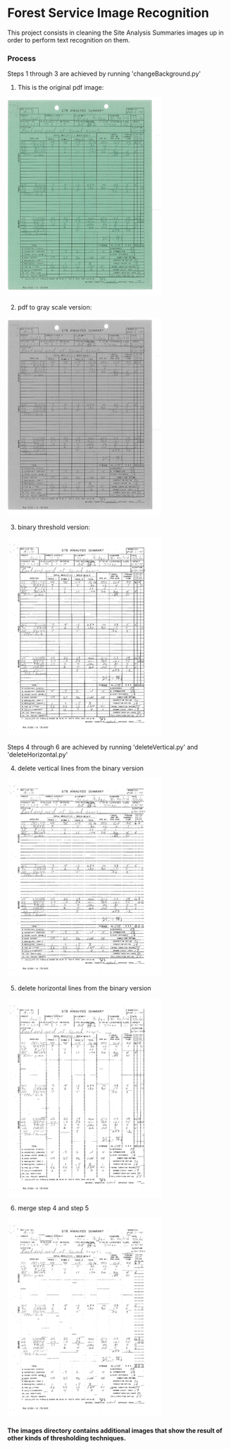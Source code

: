 # Forest Service Image Recognition

This project consists in cleaning the Site Analysis Summaries images up in order
to perform text recognition on them. 

### Process

Steps 1 through 3 are achieved by running 'changeBackground.py'

1. This is the original pdf image: 
<img src="images/forestService.jpg" alt="alt text" width="350" height="450">

2. pdf to gray scale version: 
<img src="images/Original.jpg" alt="alt text" width="350" height="450">

3. binary threshold version:
<img src="images/binaryThresh.jpg" alt="alt text" width="350" height="450">

Steps 4 through 6 are achieved by running 'deleteVertical.py' and 'deleteHorizontal.py'

4. delete vertical lines from the binary version
<img src="images/deleteVerticalLines.jpg" alt="alt text" width="350" height="450">

5. delete horizontal lines from the binary version 

<img src="images/deleteHorizontalLines.jpg" alt="alt text" width="350" height="450">

6. merge step 4 and step 5
<img src="images/noLines.jpg" alt="alt text" width="350" height="450">

#### The images directory contains additional images that show the result of other kinds of thresholding techniques. 
